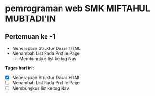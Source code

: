 # pemrograman web SMK MIFTAHUL MUBTADI'IN

## Pertemuan ke -1

* Menerapkan Struktur Dasar HTML
* Menambah List Pada Profile Page
    * Membungkus list ke tag Nav

**Tugas hari ini:**

- [x] Menerapkan Struktur Dasar HTML
- [ ] Menambah List Pada Profile Page
- [ ] Membungkus list ke tag Nav
